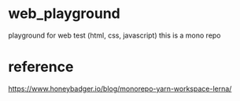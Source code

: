 # web_playground

playground for web test (html, css, javascript)
this is a mono repo

# reference

https://www.honeybadger.io/blog/monorepo-yarn-workspace-lerna/
